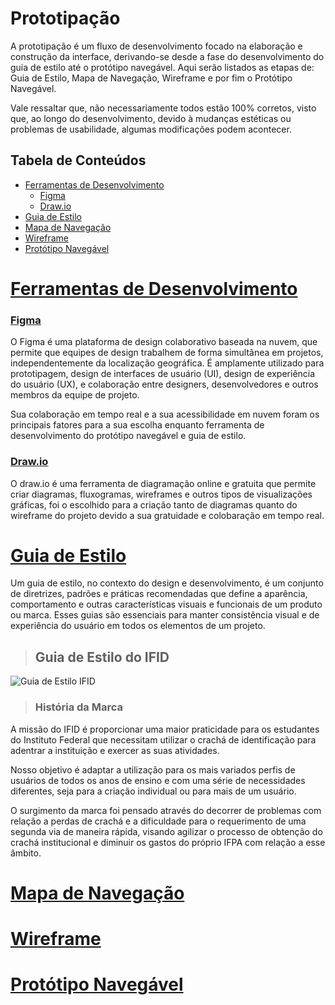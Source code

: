 # Prototipação

A prototipação é um fluxo de desenvolvimento focado na elaboração e construção da interface, derivando-se desde a fase do desenvolvimento do guia de estilo até o protótipo navegável. Aqui serão listados as etapas de: Guia de Estilo, Mapa de Navegação, Wireframe e por fim o Protótipo Navegável. 

Vale ressaltar que, não necessariamente todos estão 100% corretos, visto que, ao longo do desenvolvimento, devido à mudanças estéticas ou problemas de usabilidade, algumas modificações podem acontecer.

## Tabela de Conteúdos

- [Ferramentas de Desenvolvimento](#ferramentas-de-desenvolvimento)
  - [Figma](#figma)
  - [Draw.io](#drawio)
- [Guia de Estilo](#guia-de-estilo)
- [Mapa de Navegação](#mapa-de-navegação)
- [Wireframe](#wireframe)
- [Protótipo Navegável](#protótipo-navegável)

# [Ferramentas de Desenvolvimento](tabela-de-conteúdos)

### [Figma](tabela-de-conteúdos)

O Figma é uma plataforma de design colaborativo baseada na nuvem, que permite que equipes de design trabalhem de forma simultânea em projetos, independentemente da localização geográfica. É amplamente utilizado para prototipagem, design de interfaces de usuário (UI), design de experiência do usuário (UX), e colaboração entre designers, desenvolvedores e outros membros da equipe de projeto.

Sua colaboração em tempo real e a sua acessibilidade em nuvem foram os principais fatores para a sua escolha enquanto ferramenta de desenvolvimento do protótipo navegável e guia de estilo.

### [Draw.io](tabela-de-conteúdos)

O draw.io é uma ferramenta de diagramação online e gratuita que permite criar diagramas, fluxogramas, wireframes e outros tipos de visualizações gráficas, foi o escolhido para a criação tanto de diagramas quanto do wireframe do projeto devido a sua gratuidade e colobaração em tempo real.

# [Guia de Estilo](tabela-de-conteúdos)

Um guia de estilo, no contexto do design e desenvolvimento, é um conjunto de diretrizes, padrões e práticas recomendadas que define a aparência, comportamento e outras características visuais e funcionais de um produto ou marca. Esses guias são essenciais para manter consistência visual e de experiência do usuário em todos os elementos de um projeto. 

> ## Guia de Estilo do IFID
![Guia de Estilo IFID](https://lh3.googleusercontent.com/fife/AGXqzDnnR5EopVPt2fZJjCMVidgmh3Me42cMDfM2jYSZuLrKCrkDDLUAIAG9-iUK_LzlGmfkfQbW0uKwx_Xh9PHHBWrAYcNa-n7i1w6Hm5QjmQdxhsSsWzNPqktwesHgfCpE9HGput76hq5_5rdjxP2rAH5-RlbkeVz9zqEZ4LitU17r3WgmUMWTuOibzXFQTPQHVSJoWKP67Rii1994AjqyBfyksPM87KCS9VG5UFVT_9hBzXBP7eeTCUHKAdQXs9Im-OehbUwse_FSe2Pp9t2Eqyz-umfY2Vu8bDYqsuLsr-Hu5dZxh-T-YZ-iG_94SQ3mMutlLYpqSz0LdCW-_XE8FaWuTjFZrVNbLwZ1m-0m6rGeCaMORmYgcRub3V6u8tmQwvWW1FM4SjSb9LgfRBc8ZcfugGPIx6qgzPo9wcRJPNU-rNdFcaI24vl5T8uyBP0V1V1LBTHIUWrDuHdHatHmUyqe9cw6bzk8wzmnftpcrz85lpaklr3t42MhY3kBr_MaTG8GTKcXlDOrfQxhSrAnMocGiHwFczR9wBJjauCq5lFlEkk5-5qTvNdTn9WdN5o-KtTEXK4crdf8o_gxEiSRT0B2eUtCbe6iaAFzmgbYs1qsbFKy44fniohEetYFYNNIcnjw2WwKRWrilPmLvuLoJ0KcwZRNy7M0vhqCT4RrNLCDRomD4vS1a-E5n947-_4M4SSq9ksJKg_NdP61Pb5hMqdD3Qsjd1bi5bns4p2hmi1ukWufXIuUqYXLVz3AkrsfV6gA1UwHh5eB39tK8U8OO1zTpF0Z_1ipdsuod5xEije0XCd1d07HTopq_juyqVjMr2ApchAzY2GsqbfettCjBwoSh1mYLRRsg6D0IZfMA736dcWhaHyyhc9wdfhl0QkOnQaQWOR3CKTmZxJNfkh9DwRrWRjED_qi4BI9rfxafyrLVy7ZYL5E4mLQrnDKWT8TuKquSBm0yB-LMbvBBVK6hL4hffRBrQZUqqvz9WW52Rk0mOfbXpapagvRQ0YSqKr-EXtHA4EyGbGF7Z_qeLqvxZx6xdtWrzvBJWc6kxwv56Qn_ISW8mL6buF2IIOrCkPVvuy_AMJXFgcX6JlK5jmks15khyE9dlwJOyfCWbSSHUPvWS8F3xwKd0e5h8C0ywSkY5gwd3qrYH5NptrAKqs0tJ2rihrfmt9BHA0KwUVjrfz6UEuRXVsZP5iy7qYxABDdwRKX-x5ddPXBqauHQYT-rQg38AdKZl8_TvkKcaPd6dNrldGVzmhRIbKN-A31p4Hq1lJm55ZhVqovLzwA7ty988RXLFQGVM4tgBL-HkU8xUavfCBL3erH17AxOwh81NF7_l75Eb6MkfK0n3ezqrrufGNx2tG2Ze0it9ROrdlTDu4tRt0CMxjQSoMO0l8flcVW95hBkhTsQszmn9FxD6-mTYSLSBg9yvEktqwtkQTj-cFAb6869RVGQBPAL_TLCXe8nvKn0bKJTOkM4LplUnBH7GSeakYMTGqBMmbkIEwFi-qipg778ukbwDcE019RxdxE=w1920-h952)

> ### História da Marca

A missão do IFID é proporcionar uma maior praticidade para os estudantes do Instituto Federal que necessitam utilizar o crachá de identificação para adentrar a instituição e exercer as suas atividades. 

Nosso objetivo é adaptar a utilização para os mais variados perfis de usuários de todos os anos de ensino e com uma série de necessidades diferentes, seja para a criação individual ou para mais de um usuário.

O surgimento da marca foi pensado através do decorrer de problemas com relação a perdas de crachá e a dificuldade para o requerimento de uma segunda via de maneira rápida, visando agilizar o processo de obtenção do crachá institucional e diminuir os gastos do próprio IFPA com relação a esse âmbito.


# [Mapa de Navegação](tabela-de-conteúdos)

# [Wireframe](tabela-de-conteúdos)

# [Protótipo Navegável](tabela-de-conteúdos)

